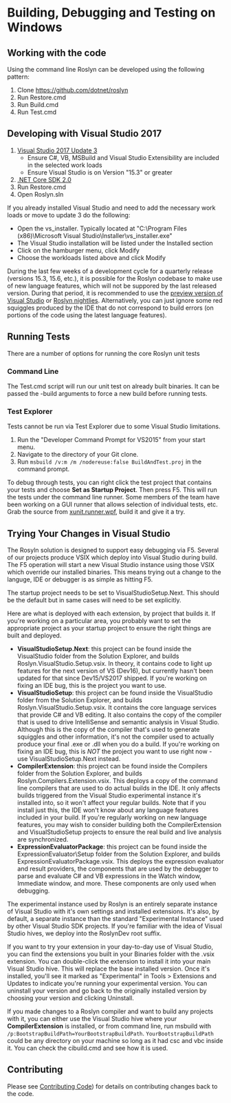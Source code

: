 # Building, Debugging and Testing on Windows

## Working with the code

Using the command line Roslyn can be developed using the following pattern:

1. Clone https://github.com/dotnet/roslyn
1. Run Restore.cmd 
1. Run Build.cmd
1. Run Test.cmd

## Developing with Visual Studio 2017

1. [Visual Studio 2017 Update 3](https://www.visualstudio.com/vs/)
    - Ensure C#, VB, MSBuild and Visual Studio Extensibility are included in the selected work loads
    - Ensure Visual Studio is on Version "15.3" or greater
1. [.NET Core SDK 2.0](https://www.microsoft.com/net/download/core)
1. Run Restore.cmd
1. Open Roslyn.sln

If you already installed Visual Studio and need to add the necessary work loads or move to update 3
do the following:

- Open the vs_installer.  Typically located at "C:\Program Files (x86)\Microsoft Visual Studio\Installer\vs_installer.exe"
- The Visual Studio installation will be listed under the Installed section
- Click on the hamburger menu, click Modify 
- Choose the workloads listed above and click Modify

During the last few weeks of a development cycle for a quarterly release (versions 15.3, 15.6, etc.), it is possible for the Roslyn codebase to make use of new language features, which will not be suppored by the last released version. During that period, it is recommended to use the [preview version of Visual Studio](https://www.visualstudio.com/vs/preview/) or [Roslyn nightlies](https://github.com/dotnet/roslyn/issues/18783#issuecomment-299064434). Alternatively, you can just ignore some red squiggles produced by the IDE that do not correspond to build errors (on portions of the code using the latest language features).

## Running Tests

There are a number of options for running the core Roslyn unit tests

### Command Line

The Test.cmd script will run our unit test on already built binaries.  It can be passed the -build arguments to force a new build before running tests.  

### Test Explorer 

Tests cannot be run via Test Explorer due to some Visual Studio limitations.

1. Run the "Developer Command Prompt for VS2015" from your start menu.
2. Navigate to the directory of your Git clone.
3. Run `msbuild /v:m /m /nodereuse:false BuildAndTest.proj` in the command prompt.

To debug through tests, you can right click the test project that contains your
tests and choose **Set as Startup Project**. Then press F5. This will run the
tests under the command line runner.  Some members of the team have been
working on a GUI runner that allows selection of individual tests, etc.  Grab
the source from
[xunit.runner.wpf](https://github.com/pilchie/xunit.runner.wpf), build it and
give it a try.

## Trying Your Changes in Visual Studio

The Rosyln solution is designed to support easy debugging via F5.  Several of our
projects produce VSIX which deploy into Visual Studio during build.  The F5 operation 
will start a new Visual Studio instance using those VSIX which override our installed
binaries.  This means trying out a change to the languge, IDE or debugger is as
simple as hitting F5.

The startup project needs to be set to VisualStudioSetup.Next.  This should be
the default but in same cases will need to be set explicitly.

Here are what is deployed with each extension, by project that builds it. If
you're working on a particular area, you probably want to set the appropriate
project as your startup project to ensure the right things are built and
deployed.

- **VisualStudioSetup.Next**: this project can be found inside the VisualStudio
  folder from the Solution Explorer, and builds Roslyn.VisualStudio.Setup.vsix.
  In theory, it contains code to light up features for the next version of VS
  (Dev16), but currently hasn't been updated for that since Dev15/VS2017 shipped.
  If you're working on fixing an IDE bug, this is the project you want to use.
- **VisualStudioSetup**: this project can be found inside the VisualStudio folder
  from the Solution Explorer, and builds Roslyn.VisualStudio.Setup.vsix. It
  contains the core language services that provide C# and VB editing. It also
  contains the copy of the compiler that is used to drive IntelliSense and
  semantic analysis in Visual Studio. Although this is the copy of the compiler
  that's used to generate squiggles and other information, it's not the
  compiler used to actually produce your final .exe or .dll when you do a
  build. If you're working on fixing an IDE bug, this is *NOT* the project you want
  to use right now - use VisualStudioSetup.Next instead.
- **CompilerExtension**: this project can be found inside the Compilers folder
  from the Solution Explorer, and builds Roslyn.Compilers.Extension.vsix.
  This deploys a copy of the command line compilers that are used to do actual
  builds in the IDE. It only affects builds triggered from the Visual Studio
  experimental instance it's installed into, so it won't affect your regular
  builds. Note that if you install just this, the IDE won't know about any
  language features included in your build. If you're regularly working on new
  language features, you may wish to consider building both the
  CompilerExtension and VisualStudioSetup projects to ensure the real build and
  live analysis are synchronized.
- **ExpressionEvaluatorPackage**: this project can be found inside the
  ExpressionEvaluator\Setup folder from the Solution Explorer, and builds
  ExpressionEvaluatorPackage.vsix. This deploys the expression evaluator and
  result providers, the components that are used by the debugger to parse and
  evaluate C# and VB expressions in the Watch window, Immediate window, and
  more. These components are only used when debugging.

The experimental instance used by Roslyn is an entirely separate instance of
Visual Studio with it's own settings and installed extensions. It's also, by
default, a separate instance than the standard "Experimental Instance" used by
other Visual Studio SDK projects. If you're familiar with the idea of Visual
Studio hives, we deploy into the RoslynDev root suffix.

If you want to try your extension in your day-to-day use of Visual Studio, you
can find the extensions you built in your Binaries folder with the .vsix
extension. You can double-click the extension to install it into your main
Visual Studio hive. This will replace the base installed version. Once it's
installed, you'll see it marked as "Experimental" in Tools > Extensions and
Updates to indicate you're running your experimental version. You can uninstall
your version and go back to the originally installed version by choosing your
version and clicking Uninstall.

If you made changes to a Roslyn compiler and want to build any projects with it, you can either
use the Visual Studio hive where your **CompilerExtension** is installed, or from
command line, run msbuild with `/p:BootstrapBuildPath=YourBootstrapBuildPath`.
`YourBootstrapBuildPath` could be any directory on your machine so long as it had
csc and vbc inside it. You can check the cibuild.cmd and see how it is used.

## Contributing

Please see [Contributing Code](https://github.com/dotnet/roslyn/blob/master/CONTRIBUTING.md)) for details on contributing changes back to the code.
